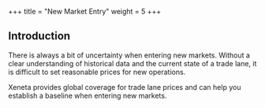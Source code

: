+++
title = "New Market Entry"
weight = 5
+++

## Introduction

There is always a bit of uncertainty when entering new markets. Without a clear understanding of historical data and the current state of a trade lane, it is difficult to set reasonable prices for new operations.

Xeneta provides global coverage for trade lane prices and can help you establish a baseline when entering new markets. 



